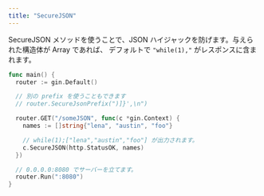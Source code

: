 ```yaml
---
title: "SecureJSON"
---
```


SecureJSON メソッドを使うことで、JSON ハイジャックを防げます。与えられた構造体が Array であれば、
デフォルトで `"while(1),"` がレスポンスに含まれます。

```go
func main() {
  router := gin.Default()

  // 別の prefix を使うこともできます
  // router.SecureJsonPrefix(")]}',\n")

  router.GET("/someJSON", func(c *gin.Context) {
    names := []string{"lena", "austin", "foo"}

    // while(1);["lena","austin","foo"] が出力されます。
    c.SecureJSON(http.StatusOK, names)
  })

  // 0.0.0.0:8080 でサーバーを立てます。
  router.Run(":8080")
}
```

